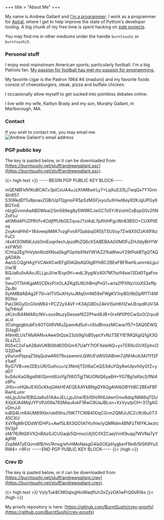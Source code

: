 +++
title = "About Me"
+++

My name is Andrew Gallant and [I'm a
programmer](https://github.com/BurntSushi). I work as a programmer for
[Astral](https://astral.sh/), where I get to help improve the state of Python's
developer tooling. A big chunk of my free time is spent hacking on [side
projects](/projects/).

You may find me in other mediums under the handle `burntsushi` or
`burntsushi5`.

### Personal stuff

I enjoy most mainstream American sports; particularly football. I'm a big
Patriots fan. [My passion for football has met my passion for
programming.](https://github.com/BurntSushi/nfldb)

My favorite cigar is the Padron 1964 #4 (maduro) and my favorite foods consist
of cheeseburgers, steak, pizza and buffalo chicken.

I occasionally allow myself to get sucked into pointless debates online.

I live with my wife, Kaitlyn Brady and my son, Murphy Gallant, in
Marlborough, MA.

### Contact

If you wish to contact me, you may email me:
![Andrew Gallant's email address](/images/gmail.png)

### PGP public key

The key is pasted below, or it can be downloaded from
[https://burntsushi.net/stuff/andrewgallant.asc](https://burntsushi.net/stuff/andrewgallant.asc).

{{< high text >}}
-----BEGIN PGP PUBLIC KEY BLOCK-----

mQENBFkN1KoBCACv3pICsUA4uJzXhM8wlrLy7+LqXuS33Lj7wqQx7Y1Gnn4In657
S30RkdEfTu9poaxZGBrUpTQgmoFR5pSzMGFjvyo/IuXHwt6ey92KJgUPGy6BGTmE
rdzgGvmnAeABDWbai2Sm569eg8y5W6RCJeGC7o5Y/KzixhtCxBxpG0v2fiNZoFoJ
aKlMld4PUZPRVfv4OdjfffUlbGEZqvaJTxIAdL7pXhlHFgcWn83BSO+CUXPltEvq
2xyAndHh6+18dveepM8K7vzgFvs97GpbbqGR5ljTSU0uy7Zw8X5IZzK491bzFuCt
/4xAf3OM6KJulz0mEoqn1echJpzdfhZQ6cX5ABEBAAG0M0FuZHJldyBHYWxsYW50
IChha2EgYnVybnRzdXNoaSkgPGphbXNsYW1AZ21haWwuY29tPokBTgQTAQgAOAIb
AwULCQgHAgYVCAkKCwIEFgIDAQIeAQIXgBYhBC2BEeFBFRwHLumrnbLjpJI/iw1E
BQJa6u5vAAoJELLjpJI/iw1Esp0H+wdL3IygWz40I7M7bzfl4sw13Dd0TgaFovuo
5wuOT7bhKgaMGCEkxP/sOLAZKgSU6UhBmjPnQ1+arla2fPXNz/UuXS3xffpZpJbi
0yhMBdABAg2F70i+klTVGuXHyluJMqOmNI59xFWgKV1nyB0/6kDpRf1TI4M9Gfso
PaU3KGyDcGXoWB4+PCZ2yXAVF+K3AjG8Ds24kVISsHKHZwUEnpdPJiV3A1q7HHoF
zKUn/B44MARz/NV+soo9tuzyDessef6Z2Pfwd9JB+0rxNfXP0CwSoO/2rpu9aLsl
3CshgpgbtubFz4OTGiI9VMuZpamAd5uf+nSluBhoxzMCww/f57+5AQ0EWQ3UqgEI
ANm6LUsTMsRANvxAweStQze23zb9g1oB5ypcYvNzTSEYlE1MQXgiQ1gX3Q0LsZLC
RS5xC2xFaA2BaVUKB08d6ODGmX7UafY7tOFXeleNQ+yvTERXcGVXEphvI3G2jDwK
y9u/unPjqsqZ1dqQutwAR079xzawmnLQWUFsWG0ABnm7JjNHAcA3Ai1Yf2Fx1ueF
RyG7VB+ee2DEcUR/Guihcu+Iz3NmIjTD/l6aCeQS3diuYQy8wUlpvh0yGfZ+yd07
bu5AcKaG8gs6W/Qxmt8UoYg7tl6OTgjTMJONiQ6ya6H+YG7Bg1sKbcS/fNl4s9Pu
JHIo+oHQbJEXtGcKkqGAbHEAEQEAAYkBNgQYAQgAIAIbDBYhBC2BEeFBFRwHLumr
nbLjpJI/iw1EBQJa6u51AAoJELLjpJI/iw1Eb10H/Rf4JdwrOmv8diq/NR66qTDU
XXpX/A4MqUYFVPJi09a76SMau4okF1RwC8UaJBLon+XxVyv/pCH+317gAGvDmJJI
tuBQ4Lm6AUM89Xbr/ub65hsJ1ltK7TCWB4IXIqCGrm2QMUiJlCZc9U6u0T345CXU
XsYRgMlrDDdW1DHPz+Awf5L8X3QO1A1Yo/hie/iyQMRdm4BNFzTMYKJwztc0V3pf
sM/76/RtQXVX2nRAz0JCUGaqk5QrmxcUtj0CifXZCaejVmK9uqq7WVNa7yYAjPRf
ZopMATyEQvm8fB/hn7Anvg/efvHMoNasgG4Ia5OEpHygbxrFNn6/5tSK9Yu3RW4=
=9Fcr
-----END PGP PUBLIC KEY BLOCK-----
{{< /high >}}

### Crev ID

The key is pasted below, or it can be downloaded from
[https://burntsushi.net/stuff/andrewgallant.crev](https://burntsushi.net/stuff/andrewgallant.crev).

{{< high text >}}
VylyTuk8CMGqIxgHixWaqfiUn3xZyzOA1wFrQ0sR1As
{{< /high >}}

My proofs repository is here:
[https://github.com/BurntSushi/crev-proofs](https://github.com/BurntSushi/crev-proofs)
